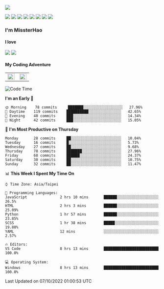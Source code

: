 ![](https://komarev.com/ghpvc/?username=MissterHao&color=ff69b4)

[![](https://img.shields.io/badge/Amazon%20AWS-%23232F3E?logo=amazon-aws&logoColor=white&style=for-the-badge)](https://aws.amazon.com/)
[![](https://img.shields.io/badge/Python-3776AB?style=for-the-badge&logo=python&logoColor=white)](https://www.djangoproject.com/)
[![](https://img.shields.io/badge/Django-092E20?style=for-the-badge&logo=django&logoColor=white)](https://www.python.org/)
[![](https://img.shields.io/badge/Flask-000000?style=for-the-badge&logo=flask&logoColor=white)](https://flask.palletsprojects.com/en/2.1.x/)
[![](https://img.shields.io/badge/go-%2300ADD8.svg?&style=for-the-badge&logo=go&logoColor=white)](https://golang.org/)
[![](https://img.shields.io/badge/javascript-%23F7DF1E.svg?&style=for-the-badge&logo=javascript&logoColor=black)](https://www.javascript.com/)
[![](https://img.shields.io/badge/mysql-%234479A1.svg?&style=for-the-badge&logo=mysql&logoColor=white)](https://www.mysql.com/)
[![](https://img.shields.io/badge/docker-%232496ED.svg?&style=for-the-badge&logo=docker&logoColor=white)](https://www.docker.com/)

### I'm MissterHao

#### I love  
![](https://img.shields.io/badge/Netflix-E50914?style=for-the-badge&logo=netflix&logoColor=white)
![](https://img.shields.io/badge/YouTube-FF0000?style=for-the-badge&logo=youtube&logoColor=white)

#### My Coding Adventure
<!-- Readme stats -->
<!-- https://github.com/anuraghazra/github-readme-stats -->
<table>
<tr>
    <td valign="top" width="50%">
    <img src="https://github-readme-stats.vercel.app/api?username=MissterHao&hide_border=true&show_icons=true&locale=en" align="left" style="width: 100%" />
    </td>
    <td valign="top" width="50%">
    <img src="https://github-readme-stats.vercel.app/api/top-langs?username=MissterHao&hide_border=true&show_icons=true&locale=en&layout=compact" align="left" style="width: 100%" />
    </td>
</tr>
</table>  


<!--START_SECTION:waka-->
![Code Time](http://img.shields.io/badge/Code%20Time-527%20hrs%2024%20mins-blue)

**I'm an Early 🐤** 

```text
🌞 Morning    78 commits     ███████░░░░░░░░░░░░░░░░░░   27.96% 
🌆 Daytime    119 commits    ██████████░░░░░░░░░░░░░░░   42.65% 
🌃 Evening    40 commits     ███░░░░░░░░░░░░░░░░░░░░░░   14.34% 
🌙 Night      42 commits     ███░░░░░░░░░░░░░░░░░░░░░░   15.05%

```
📅 **I'm Most Productive on Thursday** 

```text
Monday       28 commits     ██░░░░░░░░░░░░░░░░░░░░░░░   10.04% 
Tuesday      16 commits     █░░░░░░░░░░░░░░░░░░░░░░░░   5.73% 
Wednesday    27 commits     ██░░░░░░░░░░░░░░░░░░░░░░░   9.68% 
Thursday     78 commits     ███████░░░░░░░░░░░░░░░░░░   27.96% 
Friday       68 commits     ██████░░░░░░░░░░░░░░░░░░░   24.37% 
Saturday     30 commits     ██░░░░░░░░░░░░░░░░░░░░░░░   10.75% 
Sunday       32 commits     ██░░░░░░░░░░░░░░░░░░░░░░░   11.47%

```


📊 **This Week I Spent My Time On** 

```text
⌚︎ Time Zone: Asia/Taipei

💬 Programming Languages: 
JavaScript               2 hrs 10 mins       ██████░░░░░░░░░░░░░░░░░░░   26.5% 
HTML                     2 hrs 3 mins        ██████░░░░░░░░░░░░░░░░░░░   25.09% 
Python                   1 hr 57 mins        ██████░░░░░░░░░░░░░░░░░░░   23.85% 
SCSS                     1 hr 38 mins        █████░░░░░░░░░░░░░░░░░░░░   19.88% 
YAML                     12 mins             ░░░░░░░░░░░░░░░░░░░░░░░░░   2.57%

🔥 Editors: 
VS Code                  8 hrs 13 mins       █████████████████████████   100.0%

💻 Operating System: 
Windows                  8 hrs 13 mins       █████████████████████████   100.0%

```


 Last Updated on 07/10/2022 01:00:53 UTC
<!--END_SECTION:waka-->

<!--
**MissterHao/MissterHao** is a ✨ _special_ ✨ repository because its `README.md` (this file) appears on your GitHub profile.

Here are some ideas to get you started:

- 🔭 I’m currently working on ...
- 🌱 I’m currently learning ...
- 👯 I’m looking to collaborate on ...
- 🤔 I’m looking for help with ...
- 💬 Ask me about ...
- 📫 How to reach me: ...
- 😄 Pronouns: ...
- ⚡ Fun fact: ...
-->
